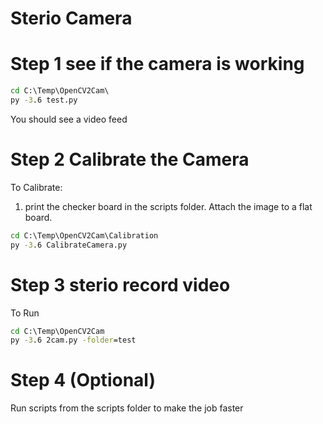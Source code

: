 # Sterio Camera

# Step 1 see if the camera is working
```cmd
cd C:\Temp\OpenCV2Cam\
py -3.6 test.py

```
You should see a video feed

# Step 2 Calibrate the Camera
To Calibrate:
1. print the checker board in the scripts folder.  Attach the image to a flat board.


```cmd
cd C:\Temp\OpenCV2Cam\Calibration
py -3.6 CalibrateCamera.py

```

# Step 3 sterio record video



To Run
```cmd
cd C:\Temp\OpenCV2Cam
py -3.6 2cam.py -folder=test
```

# Step 4 (Optional)
Run scripts from the scripts folder to make the job faster